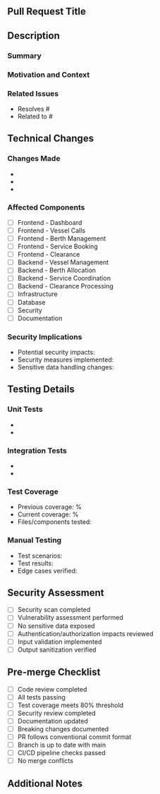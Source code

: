 ## Pull Request Title
<!-- Follow format: <type>(<scope>): <description> -->
<!-- Types: feat, fix, docs, style, refactor, perf, test, chore, security -->
<!-- Example: feat(berth-allocation): Add automated conflict resolution -->

## Description

### Summary
<!-- Provide a brief overview of the changes -->

### Motivation and Context
<!-- Explain why these changes are needed and their business impact -->

### Related Issues
<!-- Link to related issues/tickets using # -->
- Resolves #
- Related to #

## Technical Changes

### Changes Made
<!-- List specific technical changes implemented -->
- 
- 
- 

### Affected Components
<!-- Check all that apply -->
- [ ] Frontend - Dashboard
- [ ] Frontend - Vessel Calls
- [ ] Frontend - Berth Management
- [ ] Frontend - Service Booking
- [ ] Frontend - Clearance
- [ ] Backend - Vessel Management
- [ ] Backend - Berth Allocation
- [ ] Backend - Service Coordination
- [ ] Backend - Clearance Processing
- [ ] Infrastructure
- [ ] Database
- [ ] Security
- [ ] Documentation

### Security Implications
<!-- Describe any security impacts and mitigations -->
- Potential security impacts:
- Security measures implemented:
- Sensitive data handling changes:

## Testing Details

### Unit Tests
<!-- List new or modified unit tests -->
- 
- 

### Integration Tests
<!-- List new or modified integration tests -->
- 
- 

### Test Coverage
<!-- Provide test coverage metrics -->
- Previous coverage: %
- Current coverage: %
- Files/components tested:

### Manual Testing
<!-- Describe manual testing performed -->
- Test scenarios:
- Test results:
- Edge cases verified:

## Security Assessment
<!-- Detail security review findings -->
- [ ] Security scan completed
- [ ] Vulnerability assessment performed
- [ ] No sensitive data exposed
- [ ] Authentication/authorization impacts reviewed
- [ ] Input validation implemented
- [ ] Output sanitization verified

## Pre-merge Checklist
<!-- Verify all requirements are met -->
- [ ] Code review completed
- [ ] All tests passing
- [ ] Test coverage meets 80% threshold
- [ ] Security review completed
- [ ] Documentation updated
- [ ] Breaking changes documented
- [ ] PR follows conventional commit format
- [ ] Branch is up to date with main
- [ ] CI/CD pipeline checks passed
- [ ] No merge conflicts

## Additional Notes
<!-- Any additional information, concerns, or implementation notes -->